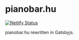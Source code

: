 # pianobar.hu

[![Netlify Status](https://api.netlify.com/api/v1/badges/c0407855-df92-43dd-9226-314b17fb465c/deploy-status)](https://app.netlify.com/sites/gracious-varahamihira-2e58a9/deploys)

pianobar.hu rewritten in Gatsbyjs.
